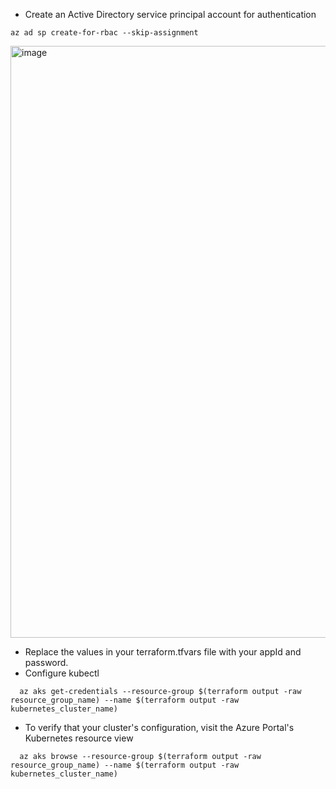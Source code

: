 * Create an Active Directory service principal account for authentication
```
az ad sp create-for-rbac --skip-assignment
```
<img width="947" alt="image" src="https://github.com/user-attachments/assets/076380f7-6585-4173-8568-5b3182f204ac">

* Replace the values in your terraform.tfvars file with your appId and password. 
* Configure kubectl
```
  az aks get-credentials --resource-group $(terraform output -raw resource_group_name) --name $(terraform output -raw kubernetes_cluster_name)
```
* To verify that your cluster's configuration, visit the Azure Portal's Kubernetes resource view
```
  az aks browse --resource-group $(terraform output -raw resource_group_name) --name $(terraform output -raw kubernetes_cluster_name)
```
